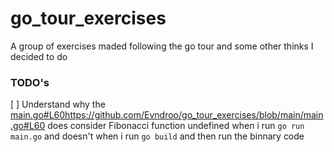 # go_tour_exercises
A group of exercises maded following the go tour and some other thinks I decided to do

### TODO's

[ ] Understand why the [main.go#L60](https://github.com/Evndroo/go_tour_exercises/blob/main/main.go#L60)https://github.com/Evndroo/go_tour_exercises/blob/main/main.go#L60 does consider Fibonacci function undefined when i run `go run main.go` and doesn't when i run `go build` and then run the binnary code

